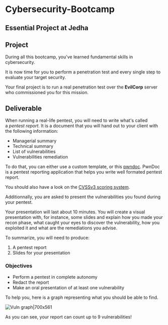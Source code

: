 # Cybersecurity-Bootcamp 
## Essential Project at Jedha
## Project

During all this bootcamp, you've learned fundamental skills in cybersecurity.

It is now time for you to perform a penetration test and every single step to evaluate your target security.

Your final project is to run a real penetration test over the **EvilCorp** server who commissioned you for this mission.

## Deliverable

When running a real-life pentest, you will need to write what's called a _pentest report_. It is a document that you will hand out to your client with the following information:

- Managerial summary
- Technical summary
- List of vulnerabilities
- Vulnerabilities remediation

To do that, you can either use a custom template, or this [pwndoc](https://github.com/pwndoc/pwndoc). PwnDoc is a pentest reporting application that helps you write well formated pentest report.

You should also have a look on the [CVSSv3 scoring system](https://www.first.org/cvss/v3.1/user-guide).

Additionnally, you are asked to present the vulnerabilities you found during your pentest.

Your presentation will last about 10 minutes. You will create a visual presentation with, for instance, some slides and explain how you made your recon phase, what caught your eyes to discover the vulnerability, how you exploited it and what are the remediations you advise.

To summarize, you will need to produce:

1. A pentest report
2. Slides for your presentation

### Objectives

- Perform a pentest in complete autonomy
- Redact the report
- Make an oral presentation of at least one vulnerability

To help you, here is a graph representing what you should be able to find.

![Vuln graph|700x561](https://cyber-essentials-assets.s3.eu-west-3.amazonaws.com/project_graph_simple.png)

As you can see, your report can count up to 9 vulnerabilities!

